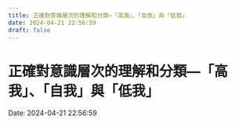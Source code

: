 ```yaml
---
title: 正確對意識層次的理解和分類—「高我」、「自我」與「低我」 
date: 2024-04-21 22:56:59 
draft: false
---
```

# 正確對意識層次的理解和分類—「高我」、「自我」與「低我」
Date: 2024-04-21 22:56:59

